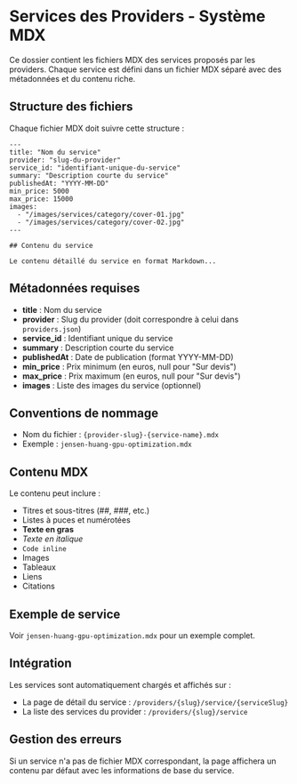 # Services des Providers - Système MDX

Ce dossier contient les fichiers MDX des services proposés par les providers. Chaque service est défini dans un fichier MDX séparé avec des métadonnées et du contenu riche.

## Structure des fichiers

Chaque fichier MDX doit suivre cette structure :

```mdx
---
title: "Nom du service"
provider: "slug-du-provider"
service_id: "identifiant-unique-du-service"
summary: "Description courte du service"
publishedAt: "YYYY-MM-DD"
min_price: 5000
max_price: 15000
images:
  - "/images/services/category/cover-01.jpg"
  - "/images/services/category/cover-02.jpg"
---

## Contenu du service

Le contenu détaillé du service en format Markdown...
```

## Métadonnées requises

- **title** : Nom du service
- **provider** : Slug du provider (doit correspondre à celui dans `providers.json`)
- **service_id** : Identifiant unique du service
- **summary** : Description courte du service
- **publishedAt** : Date de publication (format YYYY-MM-DD)
- **min_price** : Prix minimum (en euros, null pour "Sur devis")
- **max_price** : Prix maximum (en euros, null pour "Sur devis")
- **images** : Liste des images du service (optionnel)

## Conventions de nommage

- Nom du fichier : `{provider-slug}-{service-name}.mdx`
- Exemple : `jensen-huang-gpu-optimization.mdx`

## Contenu MDX

Le contenu peut inclure :

- Titres et sous-titres (##, ###, etc.)
- Listes à puces et numérotées
- **Texte en gras**
- _Texte en italique_
- `Code inline`
- Images
- Tableaux
- Liens
- Citations

## Exemple de service

Voir `jensen-huang-gpu-optimization.mdx` pour un exemple complet.

## Intégration

Les services sont automatiquement chargés et affichés sur :

- La page de détail du service : `/providers/{slug}/service/{serviceSlug}`
- La liste des services du provider : `/providers/{slug}/service`

## Gestion des erreurs

Si un service n'a pas de fichier MDX correspondant, la page affichera un contenu par défaut avec les informations de base du service.
